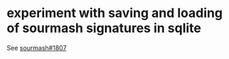 # experiment with saving and loading of sourmash signatures in sqlite

See [sourmash#1807](https://github.com/sourmash-bio/sourmash/issues/1807)
